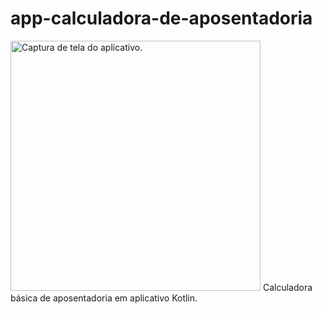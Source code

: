 # app-calculadora-de-aposentadoria
<img src="captura-tela-app.jpg" alt="Captura de tela do aplicativo." width="400px" />
Calculadora básica de aposentadoria em aplicativo Kotlin.
